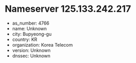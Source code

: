 # Nameserver 125.133.242.217

* as_number: 4766
* name: Unknown
* city: Bupyeong-gu
* country: KR
* organization: Korea Telecom
* version: Unknown
* dnssec: Unknown
